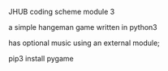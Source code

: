 JHUB coding scheme module 3

a simple hangeman game written in python3

has optional music using an external module;

pip3 install pygame

  
